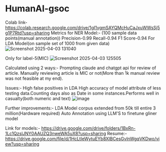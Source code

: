 # HumanAI-gsoc
Colab link-https://colab.research.google.com/drive/1gI1vgmSAYQMcHuCaJxuWWsSj5g1P7Rtd?usp=sharing
Metrics for NER Model:-
(100 sample data points(manual annotation))
Precision-0.99
Recall-0.94
F1 Score-0.94 
For LDA Model(on sample set of 1000 from given data)
![Screenshot 2025-04-03 131040](https://github.com/user-attachments/assets/c37caab6-28a4-4aeb-8fca-65b1c8796451)

Only for label-5(MIC)
![Screenshot 2025-04-03 125505](https://github.com/user-attachments/assets/298131c2-5101-4eef-8056-937d33a3a3f6)

Calculated using 2 ways:-
Prompting claude and chatgpt api for review of article.
Manually reviewing article is MIC or not(More than 1k manual review was not feasible at my end).

Issues:-
High false positives in LDA
High accuracy of model attribute of less testing data.Counting days also as Date in some instances.Performs well in casualty(both numeric and text)
![image](https://github.com/user-attachments/assets/c1d8f2e7-130f-415c-b38d-5006f025ab95)

Further improvements:-
LDA Model corpus extended from 50k till entire 3 million(Hardware required)
Auto Annotation using LLM'S to finetune gliner model

Link for models:-
https://drive.google.com/drive/folders/1BxRn-1Lc1QzslJNY0AAUZQ3nweWA5uX8?usp=sharing
Resume:-
https://drive.google.com/file/d/1HcLtIeWytuEYb8XIBCesGvlnWgqVKDwo/view?usp=sharing
